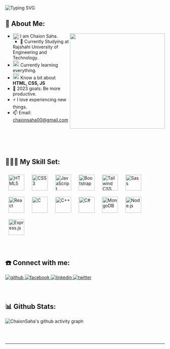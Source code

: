 ![Typing SVG](https://readme-typing-svg.herokuapp.com?font=Silkscreen&size=100&pause=1000&color=80F7F6FF&center=true&width=2120&height=500&lines=Hi%2C+I+am+Chaion+Saha.;I+am+a+MERN+Stack+Developer+%F0%9F%A7%91%E2%80%8D%F0%9F%92%BB;Welcome+to+my+github+profile) 



## 💫 About Me: 
 <img width="300" align="right" src="https://user-images.githubusercontent.com/90419674/207626772-adc510de-0e2e-4c4e-8e35-467005610070.gif" />
 <ul style="list-style-type: square">
  <li><img align="left" src="https://user-images.githubusercontent.com/90419674/187185994-85e6aa78-54ae-4701-92e5-35e8afb3a34b.gif" height="20px"/> I am Chaion Saha.</li>
 <li> 🏫 Currently Studying at Rajshahi University of Engineering and Technology.</li>
 <li> <img src="https://user-images.githubusercontent.com/90419674/187188685-985ee40f-6e86-4d20-be49-ab811f42e1e4.gif" width="20px" valign="center"/> Currently learning everything. </li>
 <li> <img src="https://user-images.githubusercontent.com/90419674/187188835-06811af1-c09f-4115-b4ff-ab54020f4abf.gif" width="20px" valign="center"/> Know a bit about <b>HTML, CSS, JS</b></li> 
 <li> 🥅 2023 goals: Be more productive.</li> 
 <li> ⚡ I love experiencing new things.</li> 
 <li> 📫 Email: <a href="mailto:chaionsaha00@gmail.com">chaionsaha00@gmail.com</a></li>
</ul> 

 
 <br/>
<br/>
<br/>
<br/>

## 🤹🏻‍♂️ My Skill Set: 





<div align="left">  
<a href="https://en.wikipedia.org/wiki/HTML5" target="_blank"><img style="margin: 10px" src="https://profilinator.rishav.dev/skills-assets/html5-original-wordmark.svg" alt="HTML5" height="50" /></a>  
<a href="https://www.w3schools.com/css/" target="_blank"><img style="margin: 10px" src="https://profilinator.rishav.dev/skills-assets/css3-original-wordmark.svg" alt="CSS3" height="50" /></a>  
<a href="https://www.javascript.com/" target="_blank"><img style="margin: 10px" src="https://profilinator.rishav.dev/skills-assets/javascript-original.svg" alt="JavaScript" height="50" /></a>  
<a href="https://getbootstrap.com/docs/3.4/javascript/" target="_blank"><img style="margin: 10px" src="https://profilinator.rishav.dev/skills-assets/bootstrap-plain.svg" alt="Bootstrap" height="50" /></a>  
<a href="https://www.tailwindcss.com/" target="_blank"><img style="margin: 10px" src="https://profilinator.rishav.dev/skills-assets/tailwindcss.svg" alt="Tailwind CSS" height="50" /></a>  
<a href="https://sass-lang.com/" target="_blank"><img style="margin: 10px" src="https://profilinator.rishav.dev/skills-assets/sass-original.svg" alt="Sass" height="50" /></a> 
 <a href="https://reactjs.org/" target="_blank"><img style="margin: 10px" src="https://profilinator.rishav.dev/skills-assets/react-original-wordmark.svg" alt="React" height="50" /></a>  
 <a href="https://www.cprogramming.com/" target="_blank"><img style="margin: 10px" src="https://profilinator.rishav.dev/skills-assets/c-original.svg" alt="C" height="50" /></a>  
<a href="https://www.cplusplus.com/" target="_blank"><img style="margin: 10px" src="https://profilinator.rishav.dev/skills-assets/cplusplus-original.svg" alt="C++" height="50" /></a>  
<a href="https://docs.microsoft.com/en-us/dotnet/csharp/" target="_blank"><img style="margin: 10px" src="https://profilinator.rishav.dev/skills-assets/csharp-original.svg" alt="C#" height="50" /></a>
 <a href="https://www.mongodb.com/" target="_blank"><img style="margin: 10px" src="https://profilinator.rishav.dev/skills-assets/mongodb-original-wordmark.svg" alt="MongoDB" height="50" /></a>  
<a href="https://nodejs.org/" target="_blank"><img style="margin: 10px" src="https://profilinator.rishav.dev/skills-assets/nodejs-original-wordmark.svg" alt="Node.js" height="50" /></a>  
<a href="https://expressjs.com/" target="_blank"><img style="margin: 10px" src="https://profilinator.rishav.dev/skills-assets/express-original-wordmark.svg" alt="Express.js" height="50" /></a>  
</div>


 

<br/>  
<br/>

## ☎️ Connect with me:  
<div align="left">
<a href="https://github.com/ChaionSaha" target="_blank">
<img src=https://img.shields.io/badge/github-%2324292e.svg?&style=for-the-badge&logo=github&logoColor=white alt=github style="margin-bottom: 5px;" />
</a>
<a href="https://www.facebook.com/chaion.saha.mp" target="_blank">
<img src=https://img.shields.io/badge/facebook-%232E87FB.svg?&style=for-the-badge&logo=facebook&logoColor=white alt=facebook style="margin-bottom: 5px;" />
</a>
<a href="https://linkedin.com/in/chaion-saha-63b0b21a5" target="_blank">
<img src=https://img.shields.io/badge/linkedin-%231E77B5.svg?&style=for-the-badge&logo=linkedin&logoColor=white alt=linkedin style="margin-bottom: 5px;" />
</a> 
 <a href="https://twitter.com/https://twitter.com/ChaionSaha" target="_blank">
<img src=https://img.shields.io/badge/twitter-%2300acee.svg?&style=for-the-badge&logo=twitter&logoColor=white alt=twitter style="margin-bottom: 5px;" />
</a>  
</div>  
  

<br/>  
<br/>


## 📊 Github Stats:  
<!--
<div align="center"><img src="https://github-readme-stats.vercel.app/api?username=ChaionSaha&show_icons=true&count_private=true&hide_border=true" align="center" /></div>  

 !-->

![ChaionSaha's github activity graph](https://github-readme-activity-graph.vercel.app/graph?username=ChaionSaha&theme=high-contrast)
<br/>  

  

<br/>  

  

<br/> 
<hr>


<br/>  


